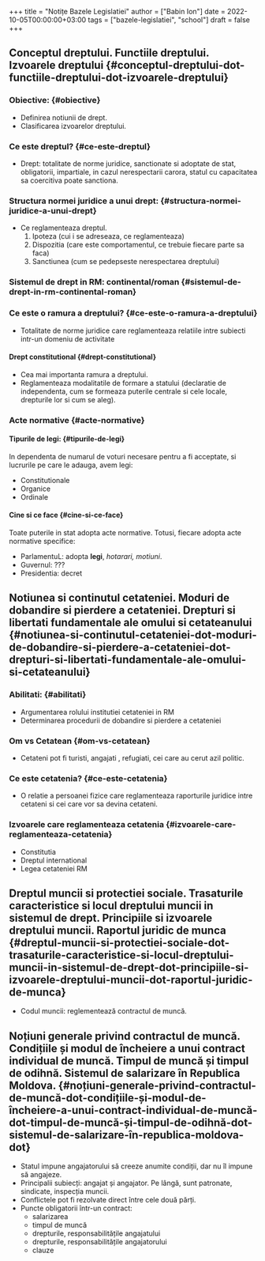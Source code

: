+++
title = "Notițe Bazele Legislatiei"
author = ["Babin Ion"]
date = 2022-10-05T00:00:00+03:00
tags = ["bazele-legislatiei", "school"]
draft = false
+++

## Conceptul dreptului. Functiile dreptului. Izvoarele dreptului {#conceptul-dreptului-dot-functiile-dreptului-dot-izvoarele-dreptului}


### Obiective: {#obiective}

-   Definirea notiunii de drept.
-   Clasificarea izvoarelor dreptului.


### Ce este dreptul? {#ce-este-dreptul}

-   Drept: totalitate de norme juridice, sanctionate si adoptate de stat, obligatorii, impartiale, in cazul nerespectarii carora, statul cu capacitatea sa coercitiva poate sanctiona.


### Structura normei juridice a unui drept: {#structura-normei-juridice-a-unui-drept}

-   Ce reglamenteaza dreptul.
    1.  Ipoteza (cui i se adreseaza, ce reglamenteaza)
    2.  Dispozitia (care este comportamentul, ce trebuie fiecare parte sa faca)
    3.  Sanctiunea (cum se pedepseste nerespectarea dreptului)


### Sistemul de drept in RM: continental/roman {#sistemul-de-drept-in-rm-continental-roman}


### Ce este o ramura a dreptului? {#ce-este-o-ramura-a-dreptului}

-   Totalitate de norme juridice care reglamenteaza relatiile intre subiecti intr-un domeniu de activitate


#### Drept constitutional {#drept-constitutional}

-   Cea mai importanta ramura a dreptului.
-   Reglamenteaza modalitatile de formare a statului (declaratie de independenta, cum se formeaza puterile centrale si cele locale, drepturile lor si cum se aleg).


### Acte normative {#acte-normative}


#### Tipurile de legi: {#tipurile-de-legi}

In dependenta de numarul de voturi necesare pentru a fi acceptate, si lucrurile pe care le adauga, avem legi:

-   Constitutionale
-   Organice
-   Ordinale


#### Cine si ce face {#cine-si-ce-face}

Toate puterile in stat adopta acte normative. Totusi, fiecare adopta acte normative specifice:

-   ParlamentuL: adopta **legi**, _hotarari, motiuni_.
-   Guvernul: ???
-   Presidentia: decret


## Notiunea si continutul cetateniei. Moduri de dobandire si pierdere a cetateniei. Drepturi si libertati fundamentale ale omului si cetateanului {#notiunea-si-continutul-cetateniei-dot-moduri-de-dobandire-si-pierdere-a-cetateniei-dot-drepturi-si-libertati-fundamentale-ale-omului-si-cetateanului}



### Abilitati: {#abilitati}

-   Argumentarea rolului institutiei cetateniei in RM
-   Determinarea procedurii de dobandire si pierdere a cetateniei


### Om vs Cetatean {#om-vs-cetatean}

-   Cetateni pot fi turisti, angajati , refugiati, cei care au cerut azil politic.


### Ce este cetatenia? {#ce-este-cetatenia}

-   O relatie a persoanei fizice care reglamenteaza raporturile juridice intre cetateni si cei care vor sa devina cetateni.


### Izvoarele care reglamenteaza cetatenia {#izvoarele-care-reglamenteaza-cetatenia}

-   Constitutia
-   Dreptul international
-   Legea cetateniei RM


## Dreptul muncii si protectiei sociale. Trasaturile caracteristice si locul dreptului muncii in sistemul de drept. Principiile si izvoarele dreptului muncii. Raportul juridic de munca {#dreptul-muncii-si-protectiei-sociale-dot-trasaturile-caracteristice-si-locul-dreptului-muncii-in-sistemul-de-drept-dot-principiile-si-izvoarele-dreptului-muncii-dot-raportul-juridic-de-munca}

-   Codul muncii: reglementează contractul de muncă.


## Noțiuni generale privind contractul de muncă. Condițiile și modul de încheiere a unui contract individual de muncă. Timpul de muncă și timpul de odihnă. Sistemul de salarizare în Republica Moldova. {#noțiuni-generale-privind-contractul-de-muncă-dot-condițiile-și-modul-de-încheiere-a-unui-contract-individual-de-muncă-dot-timpul-de-muncă-și-timpul-de-odihnă-dot-sistemul-de-salarizare-în-republica-moldova-dot}

-   Statul impune angajatorului să creeze anumite condiții, dar nu îl impune să angajeze.
-   Principalii subiecți: angajat și angajator. Pe lângă, sunt patronate, sindicate, inspecția muncii.
-   Conflictele pot fi rezolvate direct între cele două părți.
-   Puncte obligatorii într-un contract:
    -   salarizarea
    -   timpul de muncă
    -   drepturile, responsabilitățile angajatului
    -   drepturile, responsabilitățile angajatorului
    -   clauze
